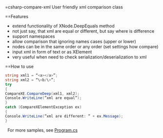 =csharp-compare-xml
User friendly xml comparison class

==Features

-   extend functionality of XNode.DeepEquals method
-   not just say, that xml are equal or different, but say where is difference
-   support namespaces
-   allow comparison that ignoring names cases (upper or lower)
-   nodes can be in the same order or any order (set settings how compare)
-   input xml in form of text or as XElement
-   very useful when need to check serialization/deserialization to xml

==How to use

```csharp
string xml1 = “<a></a>”;
string xml2 = “\<b/\>”;
try
{
CompareXE.CompareDeep(xml1, xml2);
Console.WriteLine(”xml are equal”);
}
catch (CompareXElementException ex)
{
Console.WriteLine(”xml are different: ” + ex.Message);
}
```
 
For more samples, see [Program.cs](Program.cs)
